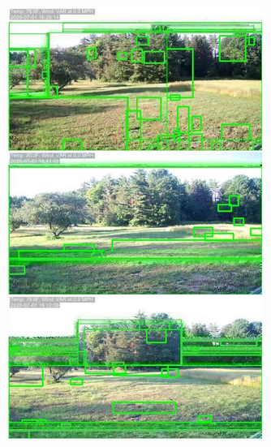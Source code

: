 ![20200701-162814-165819](in/20200701/20200701-162814-165819_0_.jpg)
![20200701-165824-172829](in/20200701/20200701-165824-172829_0_.jpg)
![20200701-172834-175839](in/20200701/20200701-172834-175839_0_.jpg)
